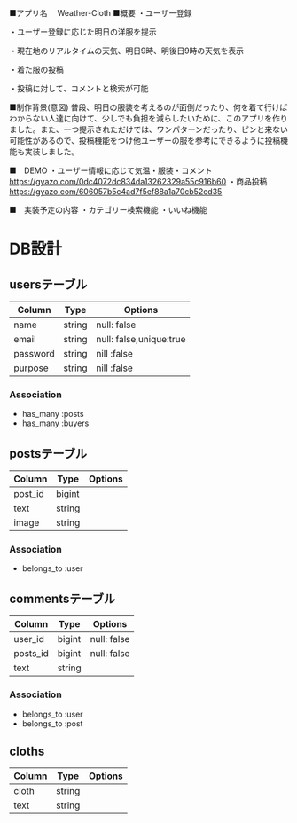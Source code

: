 ■アプリ名
　Weather-Cloth
■概要
 ・ユーザー登録
 
 ・ユーザー登録に応じた明日の洋服を提示
 
 ・現在地のリアルタイムの天気、明日9時、明後日9時の天気を表示
 
 ・着た服の投稿
  
 ・投稿に対して、コメントと検索が可能
  
■制作背景(意図)
  普段、明日の服装を考えるのが面倒だったり、何を着て行けばわからない人達に向けて、少しでも負担を減らしたいために、このアプリを作りました。また、一つ提示されただけでは、ワンパターンだったり、ピンと来ない可能性があるので、投稿機能をつけ他ユーザーの服を参考にできるように投稿機能も実装しました。
  
■　DEMO
 ・ユーザー情報に応じて気温・服装・コメント
 https://gyazo.com/0dc4072dc834da13262329a55c916b60
 ・商品投稿
 https://gyazo.com/606057b5c4ad7f5ef88a1a70cb52ed35

■　実装予定の内容
  ・カテゴリー検索機能
  ・いいね機能
  

# DB設計
## usersテーブル
|Column|Type|Options|
|------|----|-------|
|name|string|null: false|
|email|string|null: false,unique:true|
|password|string|nill :false|
|purpose|string|nill :false|

### Association
- has_many :posts
- has_many :buyers


## postsテーブル
|Column|Type|Options|
|------|----|-------|
|post_id|bigint||
|text|string||
|image|string||
### Association
- belongs_to :user


## commentsテーブル
|Column|Type|Options|
|------|----|-------|
|user_id|bigint|null: false|
|posts_id|bigint|null: false|
|text|string||
### Association
- belongs_to :user
- belongs_to :post


## cloths
|Column|Type|Options|
|------|----|-------|
|cloth|string||
|text|string||

